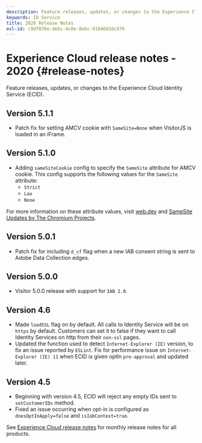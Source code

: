 ```yaml
---
description: Feature releases, updates, or changes to the Experience Cloud Identity Service.
keywords: ID Service
title: 2020 Release Notes
exl-id: c9d7876e-debc-4c8e-8ebc-91646610c876
---
```

# Experience Cloud release notes - 2020 {#release-notes}

Feature releases, updates, or changes to the Experience Cloud Identity Service (ECID).

## Version 5.1.1

* Patch fix for setting AMCV cookie with `SameSite=None` when VisitorJS is loaded in an iFrame.

## Version 5.1.0

* Adding `sameSiteCookie` config to specify the `SameSite` attribute for AMCV cookie. This config supports the following values for the `SameSite` attribute:
  * `Strict`
  * `Lax`
  * `None`

For more information on these attribute values, visit [web.dev](https://web.dev/samesite-cookies-explained/) and [SameSite Updates by The Chromium Projects](https://www.chromium.org/updates/same-site/).

## Version 5.0.1

* Patch fix for including `d_cf` flag when a new IAB consent string is sent to Adobe Data Collection edges.

## Version 5.0.0

* Visitor 5.0.0 release with support for `IAB 2.0`.

## Version 4.6

* Made `loadSSL` flag on by default. All calls to Identity Service will be on `https` by default.  Customers can set it to false if they want to call Identity Services on http from their `non-ssl` pages.
* Updated the function used to detect `Internet-Explorer (IE)` version, to fix an issue reported by `ESLint`.
Fix for performance issue on `Internet-Explorer (IE) 11` when ECID is given optIn `pre-approval` and updated later.

## Version 4.5

* Beginning with version 4.5,  ECID will reject any empty IDs sent to `setCustomerIDs` method. 
* Fixed an issue occurring when opt-in is configured as `doesOptInApply=false` and `isIabContext=true`.

See [Experience Cloud release notes](https://experienceleague.adobe.com/docs/release-notes/experience-cloud/current.html) for monthly release notes for all products.
